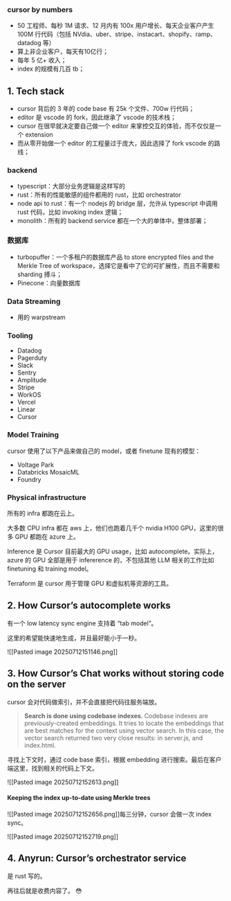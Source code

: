 ### cursor by numbers

- 50 工程师、每秒 1M 请求、12 月内有 100x 用户增长、每天企业客户产生 100M 行代码（包括 NVdia、uber、stripe、instacart、shopify、ramp、datadog 等）
- 算上非企业客户，每天有10亿行；
- 每年 5 亿+ 收入；
- index 的规模有几百 tb；

## 1. Tech stack

- cursor 背后的 3 年的 code base 有 25k 个文件、700w 行代码；
- editor 是 vscode 的 fork，因此继承了 vscode 的技术栈；
- cursor 在很早就决定要自己做一个 editor 来掌控交互的体验，而不仅仅是一个 extension
- 而从零开始做一个 editor 的工程量过于庞大，因此选择了 fork vscode 的路线；

### backend

- typescript：大部分业务逻辑是这样写的
- rust：所有的性能敏感的组件都用的 rust，比如 orchestrator
- node api to rust：有一个 nodejs 的 bridge 层，允许从 typescript 中调用 rust 代码，比如 invoking index 逻辑；
- monolith：所有的 backend service 都在一个大的单体中，整体部署；

### 数据库

- turbopuffer：一个多租户的数据库产品 to store encrypted files and the Merkle Tree of workspace，选择它是看中了它的可扩展性，而且不需要和 sharding 搏斗；
- Pinecone：向量数据库

### Data Streaming

- 用的 warpstream

### Tooling

- Datadog
- Pagerduty
- Slack
- Sentry
- Amplitude
- Stripe
- WorkOS
- Vercel
- Linear
- Cursor

### Model Training

cursor 使用了以下产品来做自己的 model，或者 finetune 现有的模型：

- Voltage Park
- Databricks MosaicML
- Foundry

### Physical infrastructure

所有的 infra 都跑在云上。

大多数 CPU infra 都在 aws 上，他们也跑着几千个 nvidia H100 GPU，这里的很多 GPU 都跑在 azure 上。

Inference 是 Cursor 目前最大的 GPU usage，比如 autocomplete。实际上，azure 的 GPU 全部是用于 infererence 的，不包括其他 LLM 相关的工作比如 finetuning 和 training model。

Terraform 是 cursor 用于管理 GPU 和虚拟机等资源的工具。

## 2. How Cursor’s autocomplete works

有一个 low latency sync engine 支持着 “tab model”。

这里的希望能快速地生成，并且最好能小于一秒。

![[Pasted image 20250712151146.png]]

## 3. How Cursor’s Chat works without storing code on the server

cursor 会对代码做索引，并不会直接把代码往服务端放。

> **Search is done using codebase indexes**. Codebase indexes are previously-created embeddings. It tries to locate the embeddings that are best matches for the context using vector search. In this case, the vector search returned two very close results: in server.js, and index.html.

寻找上下文时，通过 code base 索引，根据 embedding 进行搜索。最后在客户端这里，找到相关的代码上下文。

![[Pasted image 20250712152613.png]]
#### Keeping the index up-to-date using Merkle trees

![[Pasted image 20250712152656.png]]每三分钟，cursor 会做一次 index sync。

![[Pasted image 20250712152719.png]]
## 4. Anyrun: Cursor’s orchestrator service

是 rust 写的。

再往后就是收费内容了。 😳